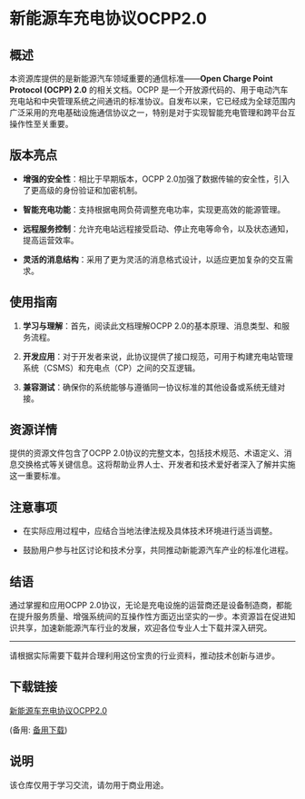 # 新能源车充电协议OCPP2.0

## 概述

本资源库提供的是新能源汽车领域重要的通信标准——**Open Charge Point Protocol (OCPP) 2.0** 的相关文档。OCPP 是一个开放源代码的、用于电动汽车充电站和中央管理系统之间通讯的标准协议。自发布以来，它已经成为全球范围内广泛采用的充电基础设施通信协议之一，特别是对于实现智能充电管理和跨平台互操作性至关重要。

## 版本亮点

- **增强的安全性**：相比于早期版本，OCPP 2.0加强了数据传输的安全性，引入了更高级的身份验证和加密机制。
  
- **智能充电功能**：支持根据电网负荷调整充电功率，实现更高效的能源管理。
  
- **远程服务控制**：允许充电站远程接受启动、停止充电等命令，以及状态通知，提高运营效率。
  
- **灵活的消息结构**：采用了更为灵活的消息格式设计，以适应更加复杂的交互需求。

## 使用指南

1. **学习与理解**：首先，阅读此文档理解OCPP 2.0的基本原理、消息类型、和服务流程。
   
2. **开发应用**：对于开发者来说，此协议提供了接口规范，可用于构建充电站管理系统（CSMS）和充电点（CP）之间的交互逻辑。
   
3. **兼容测试**：确保你的系统能够与遵循同一协议标准的其他设备或系统无缝对接。

## 资源详情

提供的资源文件包含了OCPP 2.0协议的完整文本，包括技术规范、术语定义、消息交换格式等关键信息。这将帮助业界人士、开发者和技术爱好者深入了解并实施这一重要标准。

## 注意事项

- 在实际应用过程中，应结合当地法律法规及具体技术环境进行适当调整。
  
- 鼓励用户参与社区讨论和技术分享，共同推动新能源汽车产业的标准化进程。

## 结语

通过掌握和应用OCPP 2.0协议，无论是充电设施的运营商还是设备制造商，都能在提升服务质量、增强系统间的互操作性方面迈出坚实的一步。本资源旨在促进知识共享，加速新能源汽车行业的发展，欢迎各位专业人士下载并深入研究。

---

请根据实际需要下载并合理利用这份宝贵的行业资料，推动技术创新与进步。

## 下载链接
[新能源车充电协议OCPP2.0](https://pan.quark.cn/s/b98cdde112fc) 

(备用: [备用下载](https://pan.baidu.com/s/1Dzx84WSjprq_5gOuILPVKw?pwd=1234))

## 说明

该仓库仅用于学习交流，请勿用于商业用途。
